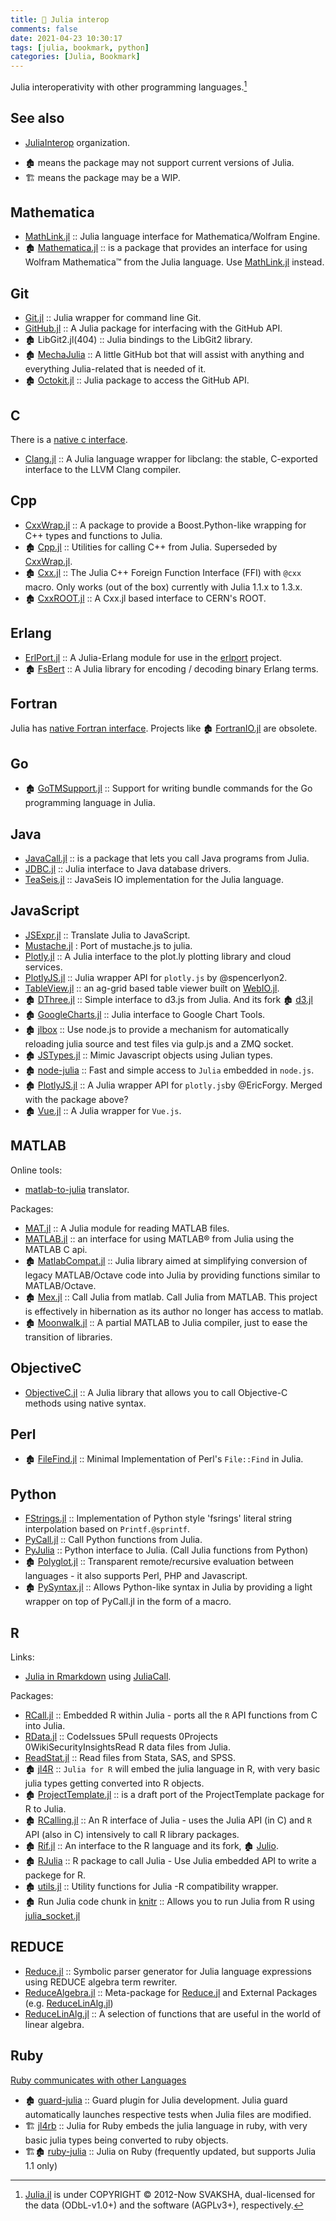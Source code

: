 ```yaml
---
title: 🔖 Julia interop
comments: false
date: 2021-04-23 10:30:17
tags: [julia, bookmark, python]
categories: [Julia, Bookmark]
---
```


Julia interoperativity with other programming languages.[^1]

## See also

- [JuliaInterop](https://github.com/JuliaInterop) organization.

<!-- more -->

- 🏚️ means the package may not support current versions of Julia.
- 🏗️ means the package may be a WIP.


## Mathematica

+ [MathLink.jl][] :: Julia language interface for Mathematica/Wolfram Engine.
+ 🏚️ [Mathematica.jl](https://github.com/MikeInnes/Mathematica.jl) :: is a package that provides an interface for using Wolfram Mathematica™ from the Julia language. Use [MathLink.jl][] instead.

[MathLink.jl]: https://github.com/JuliaInterop/MathLink.jl

## Git

+ [Git.jl](https://github.com/JuliaVersionControl/Git.jl) :: Julia wrapper for command line Git.
+ [GitHub.jl](https://github.com/JuliaWeb/GitHub.jl) :: A Julia package for interfacing with the GitHub API.
+ 🏚️ LibGit2.jl(404) :: Julia bindings to the LibGit2 library.
+ 🏚️ [MechaJulia](https://github.com/MechaJulia/MechaJulia) :: A little GitHub bot that will assist with anything and everything Julia-related that is needed of it.
+ 🏚️ [Octokit.jl](https://github.com/Keno/Octokit.jl) :: Julia package to access the GitHub API.

## C

There is a [native c interface](https://docs.julialang.org/en/v1/manual/calling-c-and-fortran-code/).

+ [Clang.jl](https://github.com/JuliaInterop/Clang.jl) :: A Julia language wrapper for libclang: the stable, C-exported interface to the LLVM Clang compiler.

## Cpp

+ [CxxWrap.jl][] :: A package to provide a Boost.Python-like wrapping for C++ types and functions to Julia.
+ 🏚️ [Cpp.jl](https://github.com/timholy/Cpp.jl) :: Utilities for calling C++ from Julia. Superseded by [CxxWrap.jl][].
+ 🏚️ [Cxx.jl](https://github.com/Keno/Cxx.jl) :: The Julia C++ Foreign Function Interface (FFI) with `@cxx` macro. Only works (out of the box) currently with Julia 1.1.x to 1.3.x.
+ 🏚️ [CxxROOT.jl](https://github.com/Keno/CxxROOT.jl) :: A Cxx.jl based interface to CERN's ROOT.

[CxxWrap.jl]: https://github.com/barche/CxxWrap.jl

## Erlang

+ [ErlPort.jl](https://github.com/thorgisl/ErlPort.jl) :: A Julia-Erlang module for use in the [erlport](http://erlport.org) project.
+ 🏚️ [FsBert](https://github.com/et4te/FsBert) :: A Julia library for encoding / decoding binary Erlang terms.

## Fortran

Julia has [native Fortran interface](https://docs.julialang.org/en/v1/manual/calling-c-and-fortran-code/). Projects like 🏚️ [FortranIO.jl](https://github.com/rephorm/FortranIO.jl) are obsolete.

## Go

+ 🏚️ [GoTMSupport.jl](https://github.com/ordovician/GoTMSupport.jl) :: Support for writing bundle commands for the Go programming language in Julia.

## Java

+ [JavaCall.jl](https://github.com/JuliaInterop/JavaCall.jl) :: is a package that lets you call Java programs from Julia.
+ [JDBC.jl](https://github.com/aviks/JDBC.jl) :: Julia interface to Java database drivers.
+ [TeaSeis.jl](https://github.com/ChevronETC/TeaSeis.jl) :: JavaSeis IO implementation for the Julia language.

## JavaScript

+ [JSExpr.jl](https://github.com/JuliaGizmos/JSExpr.jl) :: Translate Julia to JavaScript.
+ [Mustache.jl](https://github.com/jverzani/Mustache.jl) : Port of mustache.js to julia.
+ [Plotly.jl](https://github.com/plotly/Plotly.jl) :: A Julia interface to the plot.ly plotting library and cloud services.
+ [PlotlyJS.jl](https://github.com/JuliaPlots/PlotlyJS.jl) :: Julia wrapper API for `plotly.js` by @spencerlyon2.
+ [TableView.jl](https://github.com/JuliaComputing/TableView.jl) :: an ag-grid based table viewer built on [WebIO.jl](https://github.com/JuliaGizmos/WebIO.jl).
+ 🏚️ [DThree.jl](https://github.com/jverzani/DThree.jl) :: Simple interface to d3.js from Julia. And its fork 🏚️ [d3.jl](https://github.com/EricForgy/d3.jl)
+ 🏚️ [GoogleCharts.jl](https://github.com/jverzani/GoogleCharts.jl) :: Julia interface to Google Chart Tools.
+ 🏚️ [jlbox](https://github.com/compressed/jlbox) :: Use node.js to provide a mechanism for automatically reloading julia source and test files via gulp.js and a ZMQ socket.
+ 🏚️ [JSTypes.jl](https://github.com/johnmyleswhite/JSTypes.jl) :: Mimic Javascript objects using Julian types.
+ 🏚️ [node-julia](https://github.com/waTeim/node-julia) ::  Fast and simple access to `Julia` embedded in `node.js`.
+ 🏚️ [PlotlyJS.jl](https://github.com/EricForgy/PlotlyJS.jl) :: A Julia wrapper API for `plotly.js`by @EricForgy. Merged with the package above?
+ 🏚️ [Vue.jl](https://github.com/JuliaGizmos/Vue.jl) :: A Julia wrapper for `Vue.js`.

## MATLAB

Online tools:

+ [matlab-to-julia](https://lakras.github.io/matlab-to-julia/) translator.

Packages:

+ [MAT.jl](https://github.com/JuliaIO/MAT.jl) :: A Julia module for reading MATLAB files.
+ [MATLAB.jl](https://github.com/lindahua/MATLAB.jl) :: an interface for using MATLAB® from Julia using the MATLAB C api.
+ 🏚️ [MatlabCompat.jl](https://github.com/MatlabCompat/MatlabCompat.jl) :: Julia library aimed at simplifying conversion of legacy MATLAB/Octave code into Julia by providing functions similar to MATLAB/Octave.
+ 🏚️ [Mex.jl](https://github.com/juliamatlab/mexjulia) :: Call Julia from matlab. Call Julia from MATLAB. This project is effectively in hibernation as its author no longer has access to matlab.
+ 🏚️ [Moonwalk.jl](https://github.com/diogo149/Moonwalk.jl) :: A partial MATLAB to Julia compiler, just to ease the transition of libraries.

## ObjectiveC

+ [ObjectiveC.jl](https://github.com/JuliaInterop/ObjectiveC.jl) :: A Julia library that allows you to call Objective-C methods using native syntax.

## Perl

+ 🏚️ [FileFind.jl](https://github.com/johnmyleswhite/FileFind.jl) :: Minimal Implementation of Perl's `File::Find` in Julia.

## Python

+ [FStrings.jl](https://github.com/magonser/FStrings.jl) :: Implementation of Python style 'fsrings' literal string interpolation based on `Printf.@sprintf`.
+ [PyCall.jl](https://github.com/JuliaPy/PyCall.jl) :: Call Python functions from Julia.
+ [PyJulia](https://github.com/JuliaPy/pyjulia) :: Python interface to Julia. (Call Julia functions from Python)
+ 🏚️ [Polyglot.jl](https://github.com/wavexx/Polyglot.jl) :: Transparent remote/recursive evaluation between languages - it also supports Perl, PHP and Javascript.
+ 🏚️ [PySyntax.jl](https://github.com/kdheepak/PySyntax.jl) :: Allows Python-like syntax in Julia by providing a light wrapper on top of PyCall.jl in the form of a macro.

## R

Links:

+ [Julia in Rmarkdown](https://cran.r-project.org/web/packages/JuliaCall/vignettes/Julia_in_RMarkdown.html) using [JuliaCall](https://rpubs.com/Consistency/310507).

Packages:

+ [RCall.jl](https://github.com/JuliaStats/RCall.jl) :: Embedded R within Julia - ports all the `R` API functions from C into Julia.
+ [RData.jl](https://github.com/JuliaData/RData.jl) :: CodeIssues 5Pull requests 0Projects 0WikiSecurityInsightsRead R data files from Julia.
+ [ReadStat.jl](https://github.com/WizardMac/ReadStat.jl) :: Read files from Stata, SAS, and SPSS.
+ 🏚️ [jl4R](https://github.com/rcqls/jl4R) :: `Julia for R` will embed the julia language in R, with very basic julia types getting converted into R objects.
+ 🏚️ [ProjectTemplate.jl](https://github.com/johnmyleswhite/ProjectTemplate.jl) :: is a draft port of the ProjectTemplate package for R to Julia.
+ 🏚️ [RCalling.jl](https://github.com/randy3k/RCalling.jl) :: An R interface of Julia - uses the Julia API (in C) and `R` API (also in C) intensively to call R library packages.
+ 🏚️ [Rif.jl](https://github.com/lgautier/Rif.jl) :: An interface to the R language and its fork, 🏚️ [Julio](https://github.com/tshort/julio).
+ 🏚️ [RJulia](https://github.com/armgong/RJulia) :: R package to call Julia - Use Julia embedded API to write a packege for R.
+ 🏚️ [utils.jl](https://github.com/johnmyleswhite/utils.jl) :: Utility functions for Julia -R compatibility wrapper.
+ 🏚️ Run Julia code chunk in [knitr](http://rpubs.com/yihui/julia-knitr) :: Allows you to run Julia from R using [julia_socket.jl](https://github.com/yihui/runr/blob/master/inst/lang/julia_socket.jl)

## REDUCE

+ [Reduce.jl][] :: Symbolic parser generator for Julia language expressions using REDUCE algebra term rewriter.
+ [ReduceAlgebra.jl][] :: Meta-package for [Reduce.jl][] and External Packages (e.g. [ReduceLinAlg.jl][])
+ [ReduceLinAlg.jl][] :: A selection of functions that are useful in the world of linear algebra.

[ReduceAlgebra.jl]: https://github.com/JuliaReducePkg/ReduceAlgebra.jl
[Reduce.jl]: https://github.com/chakravala/Reduce.jl
[ReduceLinAlg.jl]: https://github.com/JuliaReducePkg/ReduceLinAlg.jl

## Ruby

[Ruby communicates with other Languages](https://github.com/arbox/ruby-interoperability)

+ 🏚️ [guard-julia](https://github.com/svs14/guard-julia) :: Guard plugin for Julia development. Julia guard automatically launches respective tests when Julia files are modified.
+ 🏗️ [jl4rb](https://github.com/rcqls/jl4rb) :: Julia for Ruby embeds the julia language in ruby, with very basic julia types being converted to ruby objects.
+ 🏗️🏚️ [ruby-julia](https://github.com/mrkn/ruby-julia) :: Julia on Ruby (frequently updated, but supports Julia 1.1 only)


[^1]: [Julia.jl](https://github.com/svaksha/Julia.jl) is under COPYRIGHT © 2012-Now SVAKSHA, dual-licensed for the data (ODbL-v1.0+) and the software (AGPLv3+), respectively.
